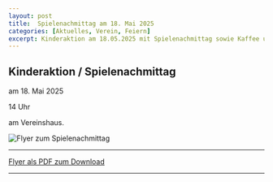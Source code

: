 ```yaml
---
layout: post
title:  Spielenachmittag am 18. Mai 2025
categories: [Aktuelles, Verein, Feiern]
excerpt: Kinderaktion am 18.05.2025 mit Spielenachmittag sowie Kaffee und Kuchen.
---
```


## Kinderaktion / Spielenachmittag

am 18. Mai 2025

14 Uhr

am Vereinshaus.

![Flyer zum Spielenachmittag]({{site.baseurl}}/images/Spielenachmittag_2025-05-18.jpg)

---
[Flyer als PDF zum Download]({{site.baseurl}}/dokumente/2025-05-18-Kinder-Spielenachmittag.pdf)

---
